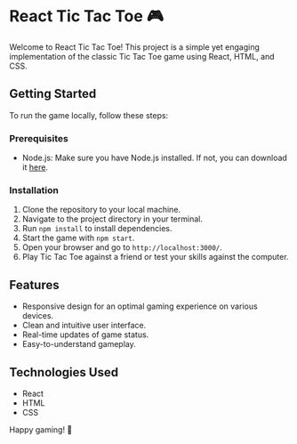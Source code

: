 # React Tic Tac Toe 🎮

Welcome to React Tic Tac Toe! This project is a simple yet engaging implementation of the classic Tic Tac Toe game using React, HTML, and CSS.

## Getting Started

To run the game locally, follow these steps:

### Prerequisites

- Node.js: Make sure you have Node.js installed. If not, you can download it [here](https://nodejs.org/).

### Installation

1. Clone the repository to your local machine.
2. Navigate to the project directory in your terminal.
3. Run `npm install` to install dependencies.
4. Start the game with `npm start`.
5. Open your browser and go to `http://localhost:3000/`.
6. Play Tic Tac Toe against a friend or test your skills against the computer.

## Features

- Responsive design for an optimal gaming experience on various devices.
- Clean and intuitive user interface.
- Real-time updates of game status.
- Easy-to-understand gameplay.

## Technologies Used

- React
- HTML
- CSS

Happy gaming! 🚀
